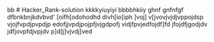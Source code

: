 bb # Hacker_Rank-solution
kkkkyiuyiyi
bbbbhkiiy
ghnf
gnfnfgf
dfbnkbnjkdvbvd'
[oifh[odohodhd
divh[io[iph
]voj]
v[jvovjvjdjvppojdsp
vjojfvpdjpvpdjp
edofjjvpdjpojpfjvjgdpofj
vidjfpvjedfojdf]fd
jfojdfjgodjdv
jdfjovpfdjvpjdv
p]d]j]vjvdj]ved
